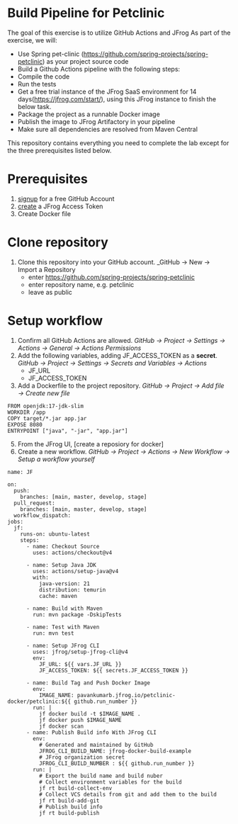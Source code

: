 # Build Pipeline for Petclinic
The goal of this exercise is to utilize GitHub Actions and JFrog  As part of the exercise, we will:
- Use Spring pet-clinic (https://github.com/spring-projects/spring-petclinic) as your project source code
- Build a Github Actions pipeline with the following steps:
- Compile the code
- Run the tests
- Get a free trial instance of the JFrog SaaS environment for 14 days(https://jfrog.com/start/), using this JFrog instance to finish the below task.
- Package the project as a runnable Docker image
- Publish the image to JFrog Artifactory in your pipeline
- Make sure all dependencies are resolved from Maven Central

This repository contains everything you need to complete the lab except for the three prerequisites listed below.

# Prerequisites

1. [signup](https://github.com/signup) for a free GitHub Account
2. [create](https://pavankumarb.jfrog.io/ui/admin/configuration/security/access_tokens) a JFrog Access Token
3. Create Docker file 

# Clone repository

1. Clone this repository into your GitHub account. _GitHub → New → Import a Repository
   - enter https://github.com/spring-projects/spring-petclinic
   - enter repository name, e.g. petclinic
   - leave as public 

# Setup workflow

1. Confirm all GitHub Actions are allowed. _GitHub → Project → Settings → Actions → General → Actions Permissions_
2. Add the following variables, adding JF_ACCESS_TOKEN as a **secret**. _GitHub → Project → Settings → Secrets and Variables → Actions_
   - JF_URL
   - JF_ACCESS_TOKEN
4. Add a Dockerfile to the project repository. _GitHub → Project → Add file → Create new file_

```
FROM openjdk:17-jdk-slim
WORKDIR /app
COPY target/*.jar app.jar
EXPOSE 8080
ENTRYPOINT ["java", "-jar", "app.jar"]
```

5. From the JFrog UI, [create a reposiory for docker]
6. Create a new workflow. _GitHub → Project → Actions → New Workflow → Setup a workflow yourself_ 

```
name: JF

on:
  push:
    branches: [main, master, develop, stage]
  pull_request:
    branches: [main, master, develop, stage]
  workflow_dispatch:
jobs:
  jf:
    runs-on: ubuntu-latest
    steps:
      - name: Checkout Source
        uses: actions/checkout@v4

      - name: Setup Java JDK
        uses: actions/setup-java@v4
        with:
          java-version: 21
          distribution: temurin
          cache: maven

      - name: Build with Maven
        run: mvn package -DskipTests

      - name: Test with Maven
        run: mvn test

      - name: Setup JFrog CLI
        uses: jfrog/setup-jfrog-cli@v4
        env:
          JF_URL: ${{ vars.JF_URL }}
          JF_ACCESS_TOKEN: ${{ secrets.JF_ACCESS_TOKEN }}

      - name: Build Tag and Push Docker Image
        env:
          IMAGE_NAME: pavankumarb.jfrog.io/petclinic-docker/petclinic:${{ github.run_number }}
        run: |
          jf docker build -t $IMAGE_NAME .
          jf docker push $IMAGE_NAME
          jf docker scan
      - name: Publish Build info With JFrog CLI
        env:
          # Generated and maintained by GitHub
          JFROG_CLI_BUILD_NAME: jfrog-docker-build-example
          # JFrog organization secret
          JFROG_CLI_BUILD_NUMBER : ${{ github.run_number }}
        run: |
          # Export the build name and build nuber
          # Collect environment variables for the build
          jf rt build-collect-env
          # Collect VCS details from git and add them to the build
          jf rt build-add-git
          # Publish build info
          jf rt build-publish
```

